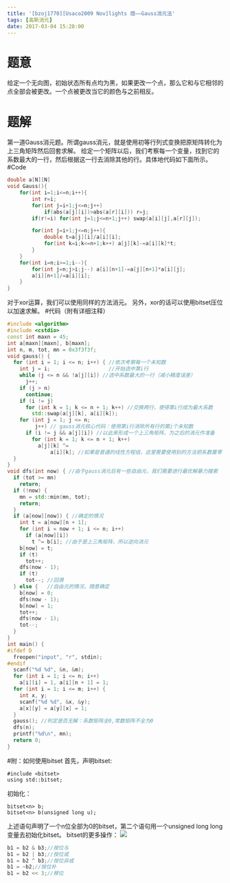 ```yaml
---
title: '[bzoj1770][Usaco2009 Nov]lights 燈——Gauss消元法'
tags: [高斯消元]
date: 2017-03-04 15:28:00
---
```


# 题意
给定一个无向图，初始状态所有点均为黑，如果更改一个点，那么它和与它相邻的点全部会被更改。一个点被更改当它的颜色与之前相反。
# 题解
第一道Gauss消元题。所谓gauss消元，就是使用初等行列式变换把原矩阵转化为上三角矩阵然后回套求解。
给定一个矩阵以后，我们考察每一个变量，找到它的系数最大的一行，然后根据这一行去消除其他的行。具体地代码如下面所示。
#Code
```c++
double a[N][N]
void Gauss(){
    for(int i=1;i<=n;i++){
        int r=i;
        for(int j=i+1;j<=n;j++)
            if(abs(a[j][i])>abs(a[r][i])) r=j;
        if(r!=i) for(int j=1;j<=n+1;j++) swap(a[i][j],a[r][j]);

        for(int j=i+1;j<=n;j++){
            double t=a[j][i]/a[i][i];
            for(int k=i;k<=n+1;k++) a[j][k]-=a[i][k]*t;
        }
    }
    for(int i=n;i>=1;i--){
        for(int j=n;j>i;j--) a[i][n+1]-=a[j][n+1]*a[i][j];
        a[i][n+1]/=a[i][i];
    }
}
```
对于xor运算，我们可以使用同样的方法消元。
另外，xor的话可以使用bitset压位以加速求解。
#代码（附有详细注释）
```c++
#include <algorithm>
#include <cstdio>
const int maxn = 45;
int a[maxn][maxn], b[maxn];
int n, m, tot, mn = 0x3f3f3f;
void gauss() {
  for (int i = 1; i <= n; i++) { //依次考察每一个未知数
    int j = i;                   //开始选中第i行
    while (j <= n && !a[j][i]) //选中系数最大的一行（减小精度误差）
      j++;
    if (j > n)
      continue;
    if (i != j)
      for (int k = 1; k <= n + 1; k++) //交换两行，使得第i行成为最大系数
        std::swap(a[j][k], a[i][k]);
    for (int j = 1; j <= n;
         j++) // gauss消元核心代码：使用第i行消除所有行的第i个未知数
      if (i != j && a[j][i]) //以此来形成一个上三角矩阵，为之后的消元作准备
        for (int k = 1; k <= n + 1; k++)
          a[j][k] ^=
              a[i][k]; //如果是普通的线性方程组，这里需要使用别的方法把系数置零
  }
}
void dfs(int now) { //由于gauss消元后有一些自由元，我们需要进行最优解暴力搜索
  if (tot >= mn)
    return;
  if (!now) {
    mn = std::min(mn, tot);
    return;
  }
  if (a[now][now]) { //确定的情况
    int t = a[now][n + 1];
    for (int i = now + 1; i <= n; i++)
      if (a[now][i])
        t ^= b[i]; //由于是上三角矩阵，所以逆向消元
    b[now] = t;
    if (t)
      tot++;
    dfs(now - 1);
    if (t)
      tot--; //回溯
  } else {   //自由元的情况，随意确定
    b[now] = 0;
    dfs(now - 1);
    b[now] = 1;
    tot++;
    dfs(now - 1);
    tot--;
  }
}
int main() {
#ifdef D
  freopen("input", "r", stdin);
#endif
  scanf("%d %d", &n, &m);
  for (int i = 1; i <= n; i++)
    a[i][i] = 1, a[i][n + 1] = 1;
  for (int i = 1; i <= m; i++) {
    int x, y;
    scanf("%d %d", &x, &y);
    a[x][y] = a[y][x] = 1;
  }
  gauss(); //判定是否无解：系数矩阵全0,常数矩阵不全为0
  dfs(n);
  printf("%d\n", mn);
  return 0;
}
```
#附：如何使用bitset
首先，声明bitset:
```
#include <bitset>
using std::bitset;
```
初始化：
```
bitset<n> b;
bitset<n> b(unsigned long u);
```
上述语句声明了一个n位全部为0的bitset，第二个语句用一个unsigned long long变量去初始化bitset。
bitset的更多操作：
![](http://images2015.cnblogs.com/blog/890886/201703/890886-20170304154243048-670536588.png)
```c++
b1 = b2 & b3;//按位与
b1 = b2 | b3;//按位或
b1 = b2 ^ b3;//按位异或
b1 = ~b2;//按位补
b1 = b2 << 3;//移位
```